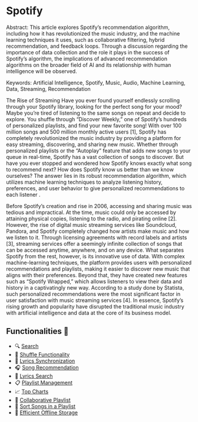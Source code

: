 # Spotify



Abstract:
This article explores Spotify’s recommendation algorithm, including how it has revolutionized the music industry, and the machine learning techniques it uses, such as collaborative filtering, hybrid recommendation, and feedback loops. Through a discussion regarding the importance of data collection and the role it plays in the success of Spotify’s algorithm,  the implications of advanced recommendation algorithms on the broader field of AI and its relationship with human intelligence will be observed. 

Keywords: Artificial Intelligence, Spotify, Music, Audio, Machine Learning, Data, Streaming, Recommendation

 

The Rise of Streaming 
Have you ever found yourself endlessly scrolling through your Spotify library, looking for the perfect song for your mood? Maybe you’re tired of listening to the same songs on repeat and decide to explore. You shuffle through “Discover Weekly,” one of Spotify’s hundreds of personalized playlists, and find your new favorite song! With over 100 million songs and 500 million monthly active users [1], Spotify has completely revolutionized the music industry by providing a platform for easy streaming, discovering, and sharing new music. Whether through personalized playlists or the “Autoplay” feature that adds new songs to your queue in real-time, Spotify has a vast collection of songs to discover. But have you ever stopped and wondered how Spotify knows exactly what song to recommend next? How does Spotify know us better than we know ourselves? The answer lies in its robust recommendation algorithm, which utilizes machine learning techniques to analyze listening history, preferences, and user behavior to give personalized recommendations to each listener . 

Before Spotify’s creation and rise in 2006, accessing and sharing music was tedious and impractical. At the time, music could only be accessed by attaining physical copies, listening to the radio, and pirating online [2]. However, the rise of digital music streaming services like Soundcloud, Pandora, and Spotify completely changed how artists make music and how we listen to it. Through licensing agreements with record labels and artists [3], streaming services offer a seemingly infinite collection of songs that can be accessed anytime, anywhere, and on any device. What separates Spotify from the rest, however, is its innovative use of data. With complex machine-learning techniques, the platform provides users with personalized recommendations and playlists, making it easier to discover new music that aligns with their preferences. Beyond that, they have created new features such as “Spotify Wrapped,” which allows listeners to view their data and history in a captivatingly new way. According to a study done by Statista, such personalized recommendations were the most significant factor in user satisfaction with music streaming services [4]. In essence, Spotify’s rising growth and popularity have disrupted the traditional music industry with artificial intelligence and data at the core of its business model. 


 

## Functionalities 🎵

- 🔍 [Search](Search.md)
- 🔀 [Shuffle Functionality](Shuffle.md)
- 🎤 [Lyrics Synchronization](Lyrics.md)
- 🎧 [Song Recommendation](Recommendation.md)
- 🔎 [Lyrics Search](LyricsSearch.md)
- 📋 [Playlist Management](Playlist.md)
- 📈 [Top Charts](TopCharts.md)
- 🤝 [Collaborative Playlist](Share.md)
- 📑 [Sort Songs in a Playlist](Sort.md)
- 💾 [Efficient Offline Storage](OfflineStorage.md)


